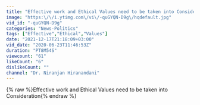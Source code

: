 ```yaml
---
title: "Effective work and Ethical Values need to be taken into Consideration"
image: "https:\/\/i.ytimg.com\/vi\/-quGYQN-D9g\/hqdefault.jpg"
vid_id: "-quGYQN-D9g"
categories: "News-Politics"
tags: ["Effective","Ethical","Values"]
date: "2021-12-17T21:18:09+03:00"
vid_date: "2020-06-23T11:46:53Z"
duration: "PT8M54S"
viewcount: "61"
likeCount: "6"
dislikeCount: ""
channel: "Dr. Niranjan Hiranandani"
---
```

{% raw %}Effective work and Ethical Values need to be taken into Consideration{% endraw %}
